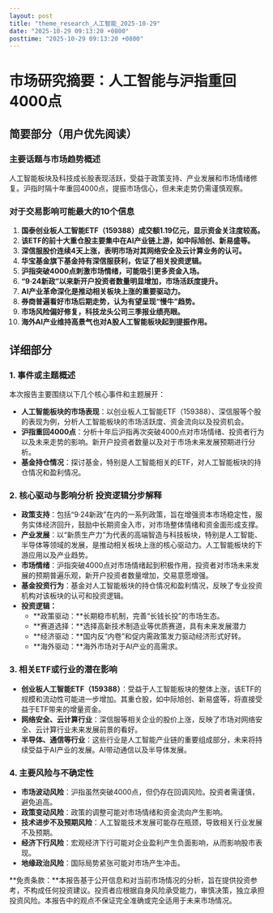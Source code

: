 ```yaml
---
layout: post
title: "theme_research_人工智能_2025-10-29"
date: "2025-10-29 09:13:20 +0800"
posttime: "2025-10-29 09:13:20 +0800"
---
```


# 市场研究摘要：人工智能与沪指重回4000点

## 简要部分（用户优先阅读）

### 主要话题与市场趋势概述

人工智能板块及科技成长股表现活跃，受益于政策支持、产业发展和市场情绪修复。沪指时隔十年重回4000点，提振市场信心，但未来走势仍需谨慎观察。

### 对于交易影响可能最大的10个信息

1.  **国泰创业板人工智能ETF（159388）成交额1.19亿元，显示资金关注度较高。**
2.  **该ETF的前十大重仓股主要集中在AI产业链上游，如中际旭创、新易盛等。**
3.  **深信服股价连续4天上涨，表明市场对其网络安全及云计算业务的认可。**
4.  **华宝基金旗下基金持有深信服获利，佐证了相关投资逻辑。**
5.  **沪指突破4000点刺激市场情绪，可能吸引更多资金入场。**
6.  **“9·24新政”以来新开户投资者数量明显增加，市场活跃度提升。**
7.  **AI产业革命深化是推动相关板块上涨的重要驱动力。**
8.  **券商普遍看好市场后期走势，认为有望呈现“慢牛”趋势。**
9.  **市场风险偏好修复，科技龙头公司三季报业绩亮眼。**
10. **海外AI产业维持高景气也对A股人工智能板块起到提振作用。**

## 详细部分

### 1. 事件或主题概述

本次报告主要围绕以下几个核心事件和主题展开：

*   **人工智能板块的市场表现**：以创业板人工智能ETF（159388）、深信服等个股的表现为例，分析人工智能板块的市场活跃度、资金流向以及投资机会。
*   **沪指重回4000点**：分析十年后沪指再次突破4000点对市场情绪、投资者行为以及未来走势的影响。新开户投资者数量以及对于市场未来发展预期进行分析。
*   **基金持仓情况**：探讨基金，特别是人工智能相关的ETF，对人工智能板块的持仓情况和盈利情况。

### 2. 核心驱动与影响分析 投资逻辑分步解释

*   **政策支持**：包括“9·24新政”在内的一系列政策，旨在增强资本市场稳定性，服务实体经济回升，鼓励中长期资金入市，对市场整体情绪和资金面形成支撑。
*   **产业发展**：以“新质生产力”为代表的高端智造与科技板块，特别是人工智能、半导体等领域的发展，是推动相关板块上涨的核心驱动力。人工智能板块的下游应用以及产业趋势。
*   **市场情绪**：沪指突破4000点对市场情绪起到积极作用，投资者对市场未来发展的预期普遍乐观，新开户投资者数量增加，交易意愿增强。
*   **基金投资行为**：基金对人工智能板块的持仓情况和盈利情况，反映了专业投资机构对该板块的认可和投资逻辑。
* **投资逻辑：**
    * **政策驱动：**长期稳市机制，完善“长钱长投”的市场生态。
    * **赛道选择：**选择高新技术制造业等优质赛道，具有未来发展潜力
    * **经济驱动：**国内反“内卷”和促内需政策发力驱动经济形式好转。
    * **海外驱动：**海外市场对于AI产业的高需求。

### 3. 相关ETF或行业的潜在影响

*   **创业板人工智能ETF（159388）**：受益于人工智能板块的整体上涨，该ETF的规模和流动性可能进一步增加。其重仓股，如中际旭创、新易盛等，将直接受益于ETF带来的增量资金。
*   **网络安全、云计算行业**：深信服等相关企业的股价上涨，反映了市场对网络安全、云计算行业未来发展前景的看好。
*   **半导体、通信等行业**：这些行业是人工智能产业链的重要组成部分，未来将持续受益于AI产业的发展。AI带动通信以及半导体发展。

### 4. 主要风险与不确定性

*   **市场波动风险**：沪指虽然突破4000点，但仍存在回调风险。投资者需谨慎，避免追高。
*   **政策变动风险**：政策的调整可能对市场情绪和资金流向产生影响。
*   **技术进步不及预期风险**：人工智能技术发展可能存在瓶颈，导致相关行业发展不及预期。
*   **经济下行风险**：宏观经济下行可能对企业盈利产生负面影响，从而影响股市表现。
* **地缘政治风险**：国际局势紧张可能对市场产生冲击。

**免责条款：**本报告基于公开信息和对当前市场情况的分析，旨在提供投资参考，不构成任何投资建议。投资者应根据自身风险承受能力，审慎决策，独立承担投资风险。本报告中的观点不保证完全准确或完全适用于未来市场情况。